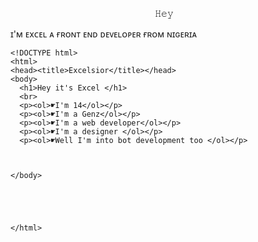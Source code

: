 <p align="center">𝙷𝚎𝚢<img src="https://media.giphy.com/media/hvRJCLFzcasrR4ia7z/giphy.gif" width="12px"
height="12px"</p>

ɪ'ᴍ ᴇxᴄᴇʟ ᴀ ғʀᴏɴᴛ ᴇɴᴅ ᴅᴇᴠᴇʟᴏᴘᴇʀ ғʀᴏᴍ ɴɪɢᴇʀɪᴀ

````
<!DOCTYPE html>
<html>
<head><title>Excelsior</title></head>
<body>
  <h1>Hey it's Excel </h1>
  <br>
  <p><ol>☛𝙸'𝚖 𝟷𝟺</ol></p>
  <p><ol>☛𝙸'𝚖 𝚊 𝙶𝚎𝚗𝚣</ol></p>
  <p><ol>☛𝙸'𝚖 𝚊 𝚠𝚎𝚋 𝚍𝚎𝚟𝚎𝚕𝚘𝚙𝚎𝚛</ol></p>
  <p><ol>☛𝙸'𝚖 𝚊 𝚍𝚎𝚜𝚒𝚐𝚗𝚎𝚛 </ol></p>
  <p><ol>☛𝚆𝚎𝚕𝚕 𝙸'𝚖 𝚒𝚗𝚝𝚘 𝚋𝚘𝚝 𝚍𝚎𝚟𝚎𝚕𝚘𝚙𝚖𝚎𝚗𝚝 𝚝𝚘𝚘 </ol></p>
  
  
  
</body>





</html>
````

